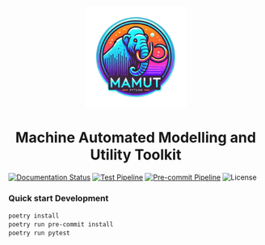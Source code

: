 <div align="center">
<img src="docs/source/_static/logo.webp" alt="MAMUT Logo" width="200"/>

# Machine Automated Modelling and Utility Toolkit
</div>

[![Documentation Status](https://readthedocs.org/projects/mamut/badge/?version=latest)](https://mamut.readthedocs.io/en/latest/?badge=latest)
[![Test Pipeline](https://github.com/przybytniowskaj/AutoML2/actions/workflows/tests.yml/badge.svg)](https://github.com/przybytniowskaj/AutoML2/actions/workflows/tests.yml)
[![Pre-commit Pipeline](https://github.com/przybytniowskaj/AutoML2/actions/workflows/pre-commit.yaml/badge.svg)](https://github.com/przybytniowskaj/AutoML2/actions/workflows/pre-commit.yaml)
![License](https://img.shields.io/github/license/przybytniowskaj/AutoML2)

### Quick start Development
```sh
poetry install
poetry run pre-commit install
poetry run pytest
```
